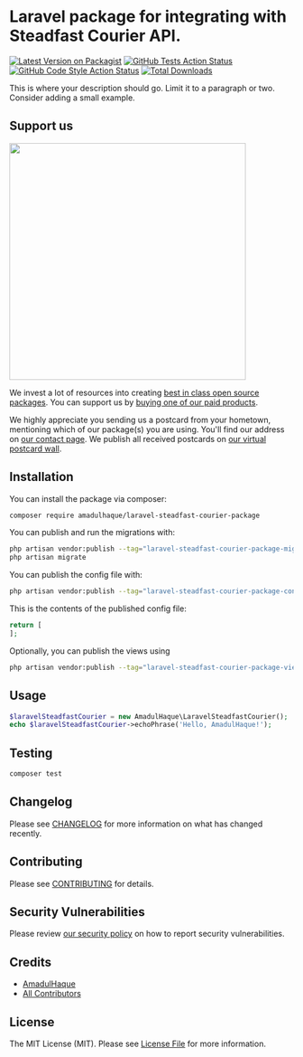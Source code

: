 # Laravel package for integrating with Steadfast Courier API.

[![Latest Version on Packagist](https://img.shields.io/packagist/v/amadulhaque/laravel-steadfast-courier-package.svg?style=flat-square)](https://packagist.org/packages/amadulhaque/laravel-steadfast-courier-package)
[![GitHub Tests Action Status](https://img.shields.io/github/actions/workflow/status/amadulhaque/laravel-steadfast-courier-package/run-tests.yml?branch=main&label=tests&style=flat-square)](https://github.com/amadulhaque/laravel-steadfast-courier-package/actions?query=workflow%3Arun-tests+branch%3Amain)
[![GitHub Code Style Action Status](https://img.shields.io/github/actions/workflow/status/amadulhaque/laravel-steadfast-courier-package/fix-php-code-style-issues.yml?branch=main&label=code%20style&style=flat-square)](https://github.com/amadulhaque/laravel-steadfast-courier-package/actions?query=workflow%3A"Fix+PHP+code+style+issues"+branch%3Amain)
[![Total Downloads](https://img.shields.io/packagist/dt/amadulhaque/laravel-steadfast-courier-package.svg?style=flat-square)](https://packagist.org/packages/amadulhaque/laravel-steadfast-courier-package)

This is where your description should go. Limit it to a paragraph or two. Consider adding a small example.

## Support us

[<img src="https://github-ads.s3.eu-central-1.amazonaws.com/laravel-steadfast-courier-package.jpg?t=1" width="419px" />](https://spatie.be/github-ad-click/laravel-steadfast-courier-package)

We invest a lot of resources into creating [best in class open source packages](https://spatie.be/open-source). You can support us by [buying one of our paid products](https://spatie.be/open-source/support-us).

We highly appreciate you sending us a postcard from your hometown, mentioning which of our package(s) you are using. You'll find our address on [our contact page](https://spatie.be/about-us). We publish all received postcards on [our virtual postcard wall](https://spatie.be/open-source/postcards).

## Installation

You can install the package via composer:

```bash
composer require amadulhaque/laravel-steadfast-courier-package
```

You can publish and run the migrations with:

```bash
php artisan vendor:publish --tag="laravel-steadfast-courier-package-migrations"
php artisan migrate
```

You can publish the config file with:

```bash
php artisan vendor:publish --tag="laravel-steadfast-courier-package-config"
```

This is the contents of the published config file:

```php
return [
];
```

Optionally, you can publish the views using

```bash
php artisan vendor:publish --tag="laravel-steadfast-courier-package-views"
```

## Usage

```php
$laravelSteadfastCourier = new AmadulHaque\LaravelSteadfastCourier();
echo $laravelSteadfastCourier->echoPhrase('Hello, AmadulHaque!');
```

## Testing

```bash
composer test
```

## Changelog

Please see [CHANGELOG](CHANGELOG.md) for more information on what has changed recently.

## Contributing

Please see [CONTRIBUTING](CONTRIBUTING.md) for details.

## Security Vulnerabilities

Please review [our security policy](../../security/policy) on how to report security vulnerabilities.

## Credits

- [AmadulHaque](https://github.com/AmadulHaque)
- [All Contributors](../../contributors)

## License

The MIT License (MIT). Please see [License File](LICENSE.md) for more information.
